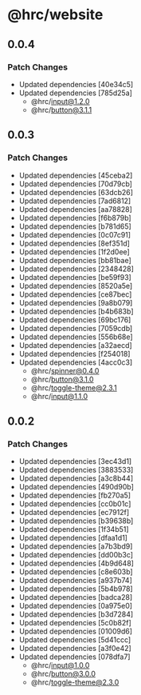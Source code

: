 # @hrc/website

## 0.0.4

### Patch Changes

- Updated dependencies [40e34c5]
- Updated dependencies [785d25a]
  - @hrc/input@1.2.0
  - @hrc/button@3.1.1

## 0.0.3

### Patch Changes

- Updated dependencies [45ceba2]
- Updated dependencies [70d79cb]
- Updated dependencies [63dcb26]
- Updated dependencies [7ad6812]
- Updated dependencies [aa78828]
- Updated dependencies [f6b879b]
- Updated dependencies [b781d65]
- Updated dependencies [0c07c91]
- Updated dependencies [8ef351d]
- Updated dependencies [1f2d0ee]
- Updated dependencies [bb81bae]
- Updated dependencies [2348428]
- Updated dependencies [be59f93]
- Updated dependencies [8520a5e]
- Updated dependencies [ce87bec]
- Updated dependencies [9a8b079]
- Updated dependencies [b4b683b]
- Updated dependencies [69bc176]
- Updated dependencies [7059cdb]
- Updated dependencies [556b68e]
- Updated dependencies [a32aecd]
- Updated dependencies [f254018]
- Updated dependencies [4acc0c3]
  - @hrc/spinner@0.4.0
  - @hrc/button@3.1.0
  - @hrc/toggle-theme@2.3.1
  - @hrc/input@1.1.0

## 0.0.2

### Patch Changes

- Updated dependencies [3ec43d1]
- Updated dependencies [3883533]
- Updated dependencies [a3c8b44]
- Updated dependencies [490d90b]
- Updated dependencies [fb270a5]
- Updated dependencies [cc0b01c]
- Updated dependencies [ec7912f]
- Updated dependencies [b39638b]
- Updated dependencies [1f34b51]
- Updated dependencies [dfaa1d1]
- Updated dependencies [a7b3bd9]
- Updated dependencies [dd00b3c]
- Updated dependencies [4b9d648]
- Updated dependencies [c8e603b]
- Updated dependencies [a937b74]
- Updated dependencies [5b4b978]
- Updated dependencies [badca28]
- Updated dependencies [0a975e0]
- Updated dependencies [b3d7284]
- Updated dependencies [5c0b82f]
- Updated dependencies [01009d6]
- Updated dependencies [5d41ccc]
- Updated dependencies [a3f0e42]
- Updated dependencies [078dfa7]
  - @hrc/input@1.0.0
  - @hrc/button@3.0.0
  - @hrc/toggle-theme@2.3.0
